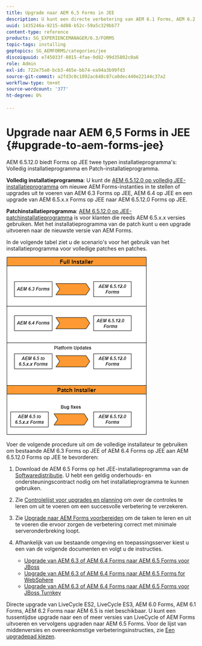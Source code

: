 ```yaml
---
title: Upgrade naar AEM 6,5 Forms in JEE
description: U kunt een directe verbetering van AEM 6.1 Forms, AEM 6.2 Forms, en LiveCycle ES4 SP1 aan AEM 6.3 Forms uitvoeren.
uuid: 1435246a-9215-4d88-b52c-59a5c329bb77
content-type: reference
products: SG_EXPERIENCEMANAGER/6.3/FORMS
topic-tags: installing
geptopics: SG_AEMFORMS/categories/jee
discoiquuid: e745033f-8015-4fae-9d82-99d35802c0a6
role: Admin
exl-id: 722e75a0-bcb3-465e-bb74-ea94a3b99fd3
source-git-commit: a2fd3c0c1892ac648c87ca0dec440e22144c37a2
workflow-type: tm+mt
source-wordcount: '377'
ht-degree: 0%

---
```


# Upgrade naar AEM 6,5 Forms in JEE {#upgrade-to-aem-forms-jee}

AEM 6.5.12.0 biedt Forms op JEE twee typen installatieprogramma&#39;s: Volledig installatieprogramma en Patch-installatieprogramma.

**Volledig installatieprogramma**: U kunt de [AEM 6.5.12.0 op volledig JEE-installatieprogramma](https://experienceleague.adobe.com/docs/experience-manager-release-information/aem-release-updates/forms-updates/aem-forms-releases.html) om nieuwe AEM Forms-instanties in te stellen of upgrades uit te voeren van AEM 6.3 Forms op JEE, AEM 6.4 op JEE en een upgrade van AEM 6.5.x.x Forms op JEE naar AEM 6.5.12.0 Forms op JEE.

**Patchinstallatieprogramma**: [AEM 6.5.12.0 op JEE-patchinstallatieprogramma](https://experienceleague.adobe.com/docs/experience-manager-release-information/aem-release-updates/forms-updates/aem-forms-releases.html) is voor klanten die reeds AEM 6.5.x.x versies gebruiken. Met het installatieprogramma van de patch kunt u een upgrade uitvoeren naar de nieuwste versie van AEM Forms.

In de volgende tabel ziet u de scenario&#39;s voor het gebruik van het installatieprogramma voor volledige patches en patches.

![](assets/full-and-patch-installer.png)

Voer de volgende procedure uit om de volledige installateur te gebruiken om bestaande AEM 6.3 Forms op JEE of AEM 6.4 Forms op JEE aan AEM 6.5.12.0 Forms op JEE te bevorderen:

1. Download de AEM 6.5 Forms op het JEE-installatieprogramma van de [Softwaredistributie](https://experience.adobe.com/#/downloads/content/software-distribution/en/aem.html). U hebt een geldig onderhouds- en ondersteuningscontract nodig om het installatieprogramma te kunnen gebruiken.
1. Zie [Controlelijst voor upgrades en planning](https://www.adobe.com/go/learn_aemforms_upgrade_checklist_65) om over de controles te leren om uit te voeren om een succesvolle verbetering te verzekeren.
1. Zie [Upgrade naar AEM Forms voorbereiden](https://www.adobe.com/go/learn_aemforms_prepareupgrade_65) om de taken te leren en uit te voeren die ervoor zorgen de verbetering correct met minimale serveronderbreking loopt.
1. Afhankelijk van uw bestaande omgeving en toepassingsserver kiest u een van de volgende documenten en volgt u de instructies.

   * [Upgrade van AEM 6.3 of AEM 6.4 Forms naar AEM 6.5 Forms voor JBoss](https://www.adobe.com/go/learn_aemforms_upgradeJBoss_65)
   * [Upgrade van AEM 6.3 of AEM 6.4 Forms naar AEM 6.5 Forms for WebSphere](https://www.adobe.com/go/learn_aemforms_upgradeWebSphere_65)
   * [Upgrade van AEM 6.3 of AEM 6.4 Forms naar AEM 6.5 Forms voor JBoss Turnkey](https://www.adobe.com/go/learn_aemforms_upgradeTurnkey_65)

Directe upgrade van LiveCycle ES2, LiveCycle ES3, AEM 6.0 Forms, AEM 6.1 Forms, AEM 6.2 Forms naar AEM 6.5 is niet beschikbaar. U kunt een tussentijdse upgrade naar een of meer versies van LiveCycle of AEM Forms uitvoeren en vervolgens upgraden naar AEM 6.5 Forms. Voor de lijst van middenversies en overeenkomstige verbeteringsinstructies, zie [Een upgradepad kiezen](upgrade.md).
